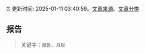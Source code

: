 :alarm_clock: 更新时间: 2025-01-11 03:40:59。[文章来源](/README.md)、[文章分类](/TAGS.md)

## 报告


> 关键字：`报告`、`月报`



